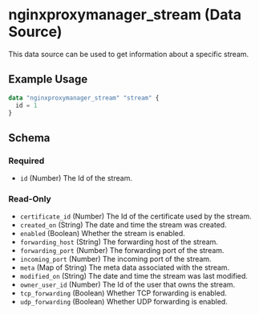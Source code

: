 ﻿---
# generated by https://github.com/hashicorp/terraform-plugin-docs
page_title: "nginxproxymanager_stream Data Source - nginxproxymanager"
subcategory: "Hosts"
description: |-
  This data source can be used to get information about a specific stream.
---

# nginxproxymanager_stream (Data Source)

This data source can be used to get information about a specific stream.


## Example Usage

```terraform
data "nginxproxymanager_stream" "stream" {
  id = 1
}
```

<!-- schema generated by tfplugindocs -->
## Schema

### Required

- `id` (Number) The Id of the stream.

### Read-Only

- `certificate_id` (Number) The Id of the certificate used by the stream.
- `created_on` (String) The date and time the stream was created.
- `enabled` (Boolean) Whether the stream is enabled.
- `forwarding_host` (String) The forwarding host of the stream.
- `forwarding_port` (Number) The forwarding port of the stream.
- `incoming_port` (Number) The incoming port of the stream.
- `meta` (Map of String) The meta data associated with the stream.
- `modified_on` (String) The date and time the stream was last modified.
- `owner_user_id` (Number) The Id of the user that owns the stream.
- `tcp_forwarding` (Boolean) Whether TCP forwarding is enabled.
- `udp_forwarding` (Boolean) Whether UDP forwarding is enabled.
